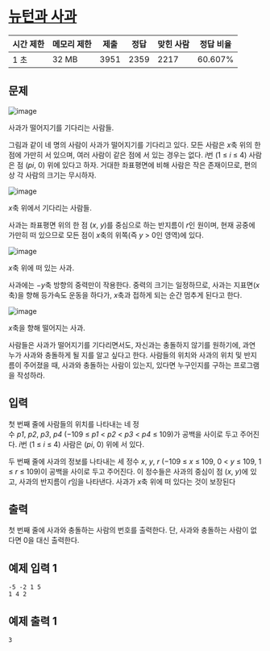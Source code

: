 # [뉴턴과 사과](https://www.acmicpc.net/problem/13118)

| 시간 제한 | 메모리 제한 | 제출 | 정답 | 맞힌 사람 | 정답 비율 |
| --- | --- | --- | --- | --- | --- |
| 1 초 | 32 MB | 3951 | 2359 | 2217 | 60.607% |

## 문제

![image](https://onlinejudgeimages.s3-ap-northeast-1.amazonaws.com/problem/13118/img1.png)

사과가 떨어지기를 기다리는 사람들.

그림과 같이 네 명의 사람이 사과가 떨어지기를 기다리고 있다. 모든 사람은 *x*축 위의 한 점에 가만히 서 있으며, 여러 사람이 같은 점에 서 있는 경우는 없다. *i*번 (1 ≤ *i* ≤ 4) 사람은 점 (*pi*, 0) 위에 있다고 하자. 거대한 좌표평면에 비해 사람은 작은 존재이므로, 편의상 각 사람의 크기는 무시하자.

![image](https://onlinejudgeimages.s3-ap-northeast-1.amazonaws.com/problem/13118/figure_1.png)

*x*축 위에서 기다리는 사람들.

사과는 좌표평면 위의 한 점 (*x*, *y*)를 중심으로 하는 반지름이 *r*인 원이며, 현재 공중에 가만히 떠 있으므로 모든 점이 *x*축의 위쪽(즉 *y* > 0인 영역)에 있다.

![image](https://onlinejudgeimages.s3-ap-northeast-1.amazonaws.com/problem/13118/figure_2.png)

*x*축 위에 떠 있는 사과.

사과에는 −*y*축 방향의 중력만이 작용한다. 중력의 크기는 일정하므로, 사과는 지표면(*x*축)을 향해 등가속도 운동을 하다가, *x*축과 접하게 되는 순간 멈추게 된다고 한다.

![image](https://onlinejudgeimages.s3-ap-northeast-1.amazonaws.com/problem/13118/figure_3.png)

*x*축을 향해 떨어지는 사과.

사람들은 사과가 떨어지기를 기다리면서도, 자신과는 충돌하지 않기를 원하기에, 과연 누가 사과와 충돌하게 될 지를 알고 싶다고 한다. 사람들의 위치와 사과의 위치 및 반지름이 주어졌을 때, 사과와 충돌하는 사람이 있는지, 있다면 누구인지를 구하는 프로그램을 작성하라.

## 입력

첫 번째 줄에 사람들의 위치를 나타내는 네 정수 *p1*, *p2*, *p3*, *p4* (−109 ≤ *p1* < *p2* < *p3* < *p4* ≤ 109)가 공백을 사이로 두고 주어진다. *i*번 (1 ≤ *i* ≤ 4) 사람은 (*pi*, 0) 위에 서 있다.

두 번째 줄에 사과의 정보를 나타내는 세 정수 *x*, *y*, *r* (−109 ≤ *x* ≤ 109, 0 < *y* ≤ 109, 1 ≤ *r* ≤ 109)이 공백을 사이로 두고 주어진다. 이 정수들은 사과의 중심이 점 (*x*, *y*)에 있고, 사과의 반지름이 *r*임을 나타낸다. 사과가 *x*축 위에 떠 있다는 것이 보장된다

## 출력

첫 번째 줄에 사과와 충돌하는 사람의 번호를 출력한다. 단, 사과와 충돌하는 사람이 없다면 0을 대신 출력한다.

## 예제 입력 1

```
-5 -2 1 5
1 4 2

```

## 예제 출력 1

```
3
```
